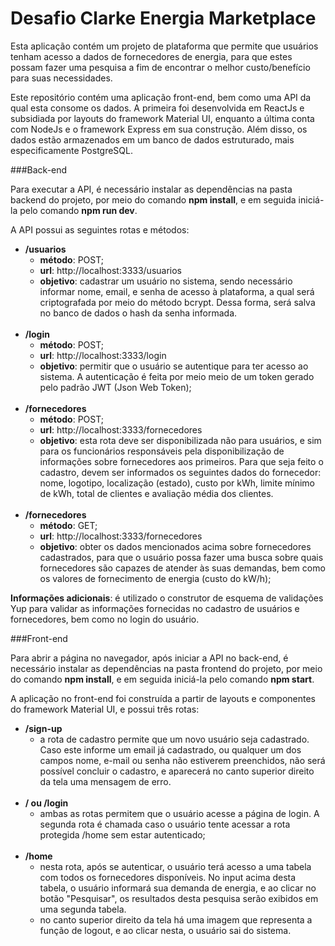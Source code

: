 # Desafio Clarke Energia Marketplace

Esta aplicação contém um projeto de plataforma que permite que usuários tenham acesso a dados de fornecedores de energia, para que estes possam fazer uma pesquisa a fim de encontrar o melhor custo/benefício para suas necessidades. 

Este repositório contém uma aplicação front-end, bem como uma API da qual esta consome os dados.
A primeira foi desenvolvida em ReactJs e subsidiada por layouts do framework Material UI, enquanto a última conta com NodeJs e o framework Express em sua construção.
Além disso, os dados estão armazenados em um banco de dados estruturado, mais especificamente PostgreSQL.

###Back-end

Para executar a API, é necessário instalar as dependências na pasta backend do projeto, por meio do comando **npm install**, e em seguida iniciá-la pelo comando **npm run dev**.

A API possui as seguintes rotas e métodos:

- **/usuarios**
    -   **método**: POST;
    -   **url**: http://localhost:3333/usuarios
    -   **objetivo**: cadastrar um usuário no sistema, sendo necessário informar nome, email, e senha de acesso à plataforma, a qual será criptografada por meio do método bcrypt. Dessa forma, será salva no banco de dados o hash da senha informada.
    <br>
- **/login**
    -   **método**: POST;
    -   **url**: http://localhost:3333/login
    -   **objetivo**: permitir que o usuário se autentique para ter acesso ao sistema. A autenticação é feita por meio meio de um token gerado pelo padrão JWT (Json Web Token);
    <br>
- **/fornecedores**
    -   **método**: POST;
    -   **url**: http://localhost:3333/fornecedores
    -   **objetivo**: esta rota deve ser disponibilizada não para usuários, e sim para os funcionários responsáveis pela disponibilização de informações sobre fornecedores aos primeiros. Para que seja feito o cadastro, devem ser informados os seguintes dados do fornecedor: nome, logotipo, localização (estado), custo por kWh, limite mínimo de kWh, total de clientes e avaliação média dos clientes.
    <br>
- **/fornecedores**
    -   **método**: GET;
    -   **url**: http://localhost:3333/fornecedores
    -   **objetivo**: obter os dados mencionados acima sobre fornecedores cadastrados, para que o usuário possa fazer uma busca sobre quais fornecedores são capazes de atender às suas demandas, bem como os valores de fornecimento de energia (custo do kW/h);

**Informações adicionais**: é utilizado o construtor de esquema de validações Yup para validar as informações fornecidas no cadastro de usuários e fornecedores, bem como no login do usuário.

###Front-end

Para abrir a página no navegador, após iniciar a API no back-end, é necessário instalar as dependências na pasta frontend do projeto, por meio do comando **npm install**, e em seguida iniciá-la pelo comando **npm start**.

A aplicação no front-end foi construída a partir de layouts e componentes do framework Material UI, e possui três rotas:
<br>

-   **/sign-up**
    -   a rota de cadastro permite que um novo usuário seja cadastrado. Caso este informe um email já cadastrado, ou qualquer um dos campos nome, e-mail ou senha não estiverem preenchidos, não será possível concluir o cadastro, e aparecerá no canto superior direito da tela uma mensagem de erro.
    <br>
-   **/ ou /login**
    -   ambas as rotas permitem que o usuário acesse a página de login. A segunda rota é chamada caso o usuário tente acessar a rota protegida /home sem estar autenticado;
    <br>
-   **/home**
    -   nesta rota, após se autenticar, o usuário terá acesso a uma tabela com todos os fornecedores disponíveis. No input acima desta tabela, o usuário informará sua demanda de energia, e ao clicar no botão "Pesquisar", os resultados desta pesquisa serão exibidos em uma segunda tabela.
    -   no canto superior direito da tela há uma imagem que representa a função de logout, e ao clicar nesta, o usuário sai do sistema.
    <br>
